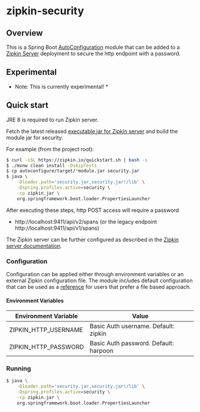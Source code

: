 # zipkin-security

## Overview

This is a Spring Boot [AutoConfiguration](http://docs.spring.io/spring-boot/docs/current/reference/html/using-boot-auto-configuration.html)
module that can be added to a [Zipkin Server](https://github.com/openzipkin/zipkin/tree/master/zipkin-server) 
deployment to secure the http endpoint with a password.

## Experimental
* Note: This is currently experimental! *

## Quick start

JRE 8 is required to run Zipkin server.

Fetch the latest released
[executable jar for Zipkin server](https://search.maven.org/remote_content?g=org.apache.zipkin.java&a=zipkin-server&v=LATEST&c=exec)
and build the module jar for security.

For example (from the project root):

```bash
$ curl -sSL https://zipkin.io/quickstart.sh | bash -s
$ ./mvnw clean install -DskipTests
$ cp autoconfigure/target/*module.jar security.jar
$ java \
    -Dloader.path='security.jar,security.jar!/lib' \
    -Dspring.profiles.active=security \
    -cp zipkin.jar \
    org.springframework.boot.loader.PropertiesLauncher
```

After executing these steps, http POST access will require a password
 * http://localhost:9411/api/v2/spans (or the legacy endpoint http://localhost:9411/api/v1/spans)

The Zipkin server can be further configured as described in the
[Zipkin server documentation](https://github.com/openzipkin/zipkin/blob/master/zipkin-server/README.md).

### Configuration

Configuration can be applied either through environment variables or an external Zipkin
configuration file. The module includes default configuration that can be used as a 
[reference](https://github.com/adriancole/zipkin-security/tree/master/src/main/resources/zipkin-server-security.yml)
for users that prefer a file based approach.

#### Environment Variables

|Environment Variable | Value                                 |
|---------------------|---------------------------------------|
|ZIPKIN_HTTP_USERNAME | Basic Auth username. Default: zipkin  |
|ZIPKIN_HTTP_PASSWORD | Basic Auth password. Default: harpoon |

### Running

```bash
$ java \
    -Dloader.path='security.jar,security.jar!/lib' \
    -Dspring.profiles.active=security \
    -cp zipkin.jar \
    org.springframework.boot.loader.PropertiesLauncher
```
